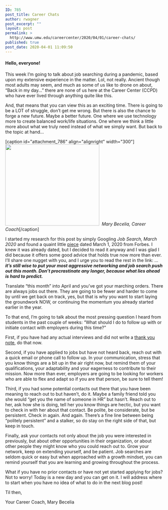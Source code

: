 ```yaml
---
ID: 785
post_title: Career Chats
author: rwagner
post_excerpt: ""
layout: post
permalink: >
  http://www.umw.edu/careercenter/2020/04/01/career-chats/
published: true
post_date: 2020-04-01 11:09:50
---
```

<h4>Hello, everyone!</h4>
This week I’m going to talk about job searching during a pandemic, based upon my extensive experience in the matter. Lol, not really. Ancient though most adults may seem, and much as some of us like to drone on about, “Back in my day…” there are none of us here at the Career Center (CCPD) who have ever lived through anything quite like this.

And, that means that you can view this as an exciting time. There is going to be a LOT of struggle, don’t get me wrong. But there is also the chance to forge a new future. Maybe a better future. One where we use technology more to create balanced work/life situations. One where we think a little more about what we truly need instead of what we simply want. But back to the topic at hand…

[caption id="attachment_786" align="alignright" width="300"]<img class="size-medium wp-image-786" src="http://www.umw.edu/careercenter/wp-content/uploads/sites/41/2020/04/thumbnail_MBecelia-300x260.jpg" alt="" width="300" height="260" />  <em>Mary Becelia, Career Coach</em>[/caption]

I started my research for this post by simply Googling <em>Job Search, March 2020</em> and found a quaint little <a href="https://www.forbes.com/sites/kourtneywhitehead/2020/03/01/3-things-you-need-to-know-about-a-march-job-search/#6e86a4f67473">piece</a> dated March 1, 2020 from Forbes. I knew it was already dated, but I decided to read it anyway and I was glad I did because it offers some good advice that holds true now more than ever. I’ll share one nugget with you, and I urge you to read the rest in the link: <em>…<strong>it’s still wise to put your most aggressive networking and job search push out this month. Don’t procrastinate any longer, because what lies ahead is hard to predict.</strong></em>

Translate “this month” into April and you’ve got your marching orders. There are always jobs out there. They are going to be fewer and harder to come by until we get back on track, yes, but that is why you want to start laying the groundwork NOW, or continuing the momentum you already started earlier in the year.

To that end, I’m going to talk about the most pressing question I heard from students in the past couple of weeks: “What should I do to follow up with or initiate contact with employers during this time?”

First, if you have had any actual interviews and did not write a <a href="https://www.thebalancecareers.com/job-interview-thank-you-letter-examples-2063964">thank you note</a>, do that now.

Second, if you have applied to jobs but have not heard back, reach out with a quick email or phone call to follow up. In your communication, stress that you know things are a bit up in the air right now, but remind them of your qualifications, your adaptability and your eagerness to contribute to their mission. Now more than ever, employers are going to be looking for workers who are able to flex and adapt so if you are that person, be sure to tell them!

Third, if you had some potential contacts out there that you have been meaning to reach out to but haven’t, do it. Maybe a family friend told you she would “get you the name of someone in HR” but hasn’t. Reach out to her, ask how she is doing, tell her you know things are hectic, but you want to check in with her about that contact. Be polite, be considerate, but be persistent. Check in again. And again. There’s a fine line between being “politely persistent” and a stalker, so do stay on the right side of that, but keep in touch.

Finally, ask your contacts not only about the job you were interested in previously, but about other opportunities in their organization, or about other people they might know who you could reach out to. Grow your network, keep on extending yourself, and be patient. Job searches are seldom quick or easy but when approached with a growth mindset, you can remind yourself that you are learning and growing throughout the process.

What if you have no prior contacts or have not yet started applying for jobs? Not to worry! Today is a new day and you can get on it. I will address where to start when you have no idea of what to do in the next blog post!

Til then,

Your Career Coach, Mary Becelia